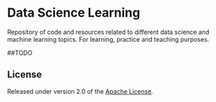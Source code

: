 # Data Science Learning
Repository of code and resources related to different data science and machine learning topics. For learning, practice and teaching purposes.

##TODO
	
## License

Released under version 2.0 of the [Apache License].

[Apache license]: http://www.apache.org/licenses/LICENSE-2.0
